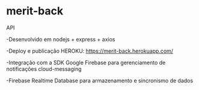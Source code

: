# merit-back

API

-Desenvolvido em nodejs + express + axios

-Deploy e publicação HEROKU: https://merit-back.herokuapp.com/

-Integração com a SDK Google Firebase para gerenciamento de notificações cloud-messaging

-Firebase Realtime Database para armazenamento e sincronismo de dados
